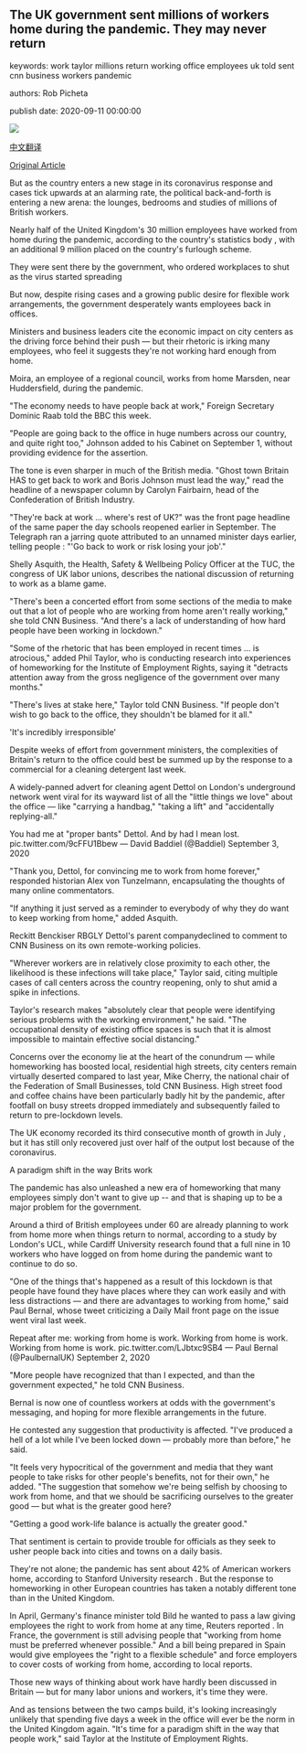 ## The UK government sent millions of workers home during the pandemic. They may never return

keywords: work taylor millions return working office employees uk told sent cnn business workers pandemic

authors: Rob Picheta

publish date: 2020-09-11 00:00:00

![](https://cdn.cnn.com/cnnnext/dam/assets/200910180857-london-coronavirus-economy-super-tease.jpg)

[中文翻译](The%20UK%20government%20sent%20millions%20of%20workers%20home%20during%20the%20pandemic.%20They%20may%20never%20return_zh.md)

[Original Article](https://edition.cnn.com/2020/09/11/business/uk-working-from-home-pandemic-gbr-intl/index.html)

But as the country enters a new stage in its coronavirus response and cases tick upwards at an alarming rate, the political back-and-forth is entering a new arena: the lounges, bedrooms and studies of millions of British workers.

Nearly half of the United Kingdom's 30 million employees have worked from home during the pandemic, according to the country's statistics body , with an additional 9 million placed on the country's furlough scheme.

They were sent there by the government, who ordered workplaces to shut as the virus started spreading

But now, despite rising cases and a growing public desire for flexible work arrangements, the government desperately wants employees back in offices.

Ministers and business leaders cite the economic impact on city centers as the driving force behind their push — but their rhetoric is irking many employees, who feel it suggests they're not working hard enough from home.

Moira, an employee of a regional council, works from home Marsden, near Huddersfield, during the pandemic.

"The economy needs to have people back at work," Foreign Secretary Dominic Raab told the BBC this week.

"People are going back to the office in huge numbers across our country, and quite right too," Johnson added to his Cabinet on September 1, without providing evidence for the assertion.

The tone is even sharper in much of the British media. "Ghost town Britain HAS to get back to work and Boris Johnson must lead the way," read the headline of a newspaper column by Carolyn Fairbairn, head of the Confederation of British Industry.

"They're back at work ... where's rest of UK?" was the front page headline of the same paper the day schools reopened earlier in September. The Telegraph ran a jarring quote attributed to an unnamed minister days earlier, telling people : "'Go back to work or risk losing your job'."

Shelly Asquith, the Health, Safety & Wellbeing Policy Officer at the TUC, the congress of UK labor unions, describes the national discussion of returning to work as a blame game.

"There's been a concerted effort from some sections of the media to make out that a lot of people who are working from home aren't really working," she told CNN Business. "And there's a lack of understanding of how hard people have been working in lockdown."

"Some of the rhetoric that has been employed in recent times ... is atrocious," added Phil Taylor, who is conducting research into experiences of homeworking for the Institute of Employment Rights, saying it "detracts attention away from the gross negligence of the government over many months."

"There's lives at stake here," Taylor told CNN Business. "If people don't wish to go back to the office, they shouldn't be blamed for it all."

'It's incredibly irresponsible'

Despite weeks of effort from government ministers, the complexities of Britain's return to the office could best be summed up by the response to a commercial for a cleaning detergent last week.

A widely-panned advert for cleaning agent Dettol on London's underground network went viral for its wayward list of all the "little things we love" about the office — like "carrying a handbag," "taking a lift" and "accidentally replying-all."

You had me at "proper bants" Dettol. And by had I mean lost. pic.twitter.com/9cFFU1Bbew — David Baddiel (@Baddiel) September 3, 2020

"Thank you, Dettol, for convincing me to work from home forever," responded historian Alex von Tunzelmann, encapsulating the thoughts of many online commentators.

"If anything it just served as a reminder to everybody of why they do want to keep working from home," added Asquith.

Reckitt Benckiser RBGLY Dettol's parent companydeclined to comment to CNN Business on its own remote-working policies.

"Wherever workers are in relatively close proximity to each other, the likelihood is these infections will take place," Taylor said, citing multiple cases of call centers across the country reopening, only to shut amid a spike in infections.

Taylor's research makes "absolutely clear that people were identifying serious problems with the working environment," he said. "The occupational density of existing office spaces is such that it is almost impossible to maintain effective social distancing."

Concerns over the economy lie at the heart of the conundrum — while homeworking has boosted local, residential high streets, city centers remain virtually deserted compared to last year, Mike Cherry, the national chair of the Federation of Small Businesses, told CNN Business. High street food and coffee chains have been particularly badly hit by the pandemic, after footfall on busy streets dropped immediately and subsequently failed to return to pre-lockdown levels.

The UK economy recorded its third consecutive month of growth in July , but it has still only recovered just over half of the output lost because of the coronavirus.

A paradigm shift in the way Brits work

The pandemic has also unleashed a new era of homeworking that many employees simply don't want to give up -- and that is shaping up to be a major problem for the government.

Around a third of British employees under 60 are already planning to work from home more when things return to normal, according to a study by London's UCL, while Cardiff University research found that a full nine in 10 workers who have logged on from home during the pandemic want to continue to do so.

"One of the things that's happened as a result of this lockdown is that people have found they have places where they can work easily and with less distractions — and there are advantages to working from home," said Paul Bernal, whose tweet criticizing a Daily Mail front page on the issue went viral last week.

Repeat after me: working from home is work. Working from home is work. Working from home is work. pic.twitter.com/LJbtxc9SB4 — Paul Bernal (@PaulbernalUK) September 2, 2020

"More people have recognized that than I expected, and than the government expected," he told CNN Business.

Bernal is now one of countless workers at odds with the government's messaging, and hoping for more flexible arrangements in the future.

He contested any suggestion that productivity is affected. "I've produced a hell of a lot while I've been locked down — probably more than before," he said.

"It feels very hypocritical of the government and media that they want people to take risks for other people's benefits, not for their own," he added. "The suggestion that somehow we're being selfish by choosing to work from home, and that we should be sacrificing ourselves to the greater good — but what is the greater good here?

"Getting a good work-life balance is actually the greater good."

That sentiment is certain to provide trouble for officials as they seek to usher people back into cities and towns on a daily basis.

They're not alone; the pandemic has sent about 42% of American workers home, according to Stanford University research . But the response to homeworking in other European countries has taken a notably different tone than in the United Kingdom.

In April, Germany's finance minister told Bild he wanted to pass a law giving employees the right to work from home at any time, Reuters reported . In France, the government is still advising people that "working from home must be preferred whenever possible." And a bill being prepared in Spain would give employees the "right to a flexible schedule" and force employers to cover costs of working from home, according to local reports.

Those new ways of thinking about work have hardly been discussed in Britain — but for many labor unions and workers, it's time they were.

And as tensions between the two camps build, it's looking increasingly unlikely that spending five days a week in the office will ever be the norm in the United Kingdom again. "It's time for a paradigm shift in the way that people work," said Taylor at the Institute of Employment Rights.